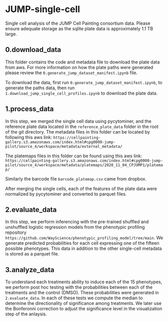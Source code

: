 # JUMP-single-cell

Single cell analysis of the JUMP Cell Painting consortium data.
Please ensure adequate storage as the sqlite plate data is approximately 1.1 TB large.

## 0.download_data

This folder contains the code and metadata file to download the plate data from aws.
For more information on how the plate paths were generated please review the `0.generate_jump_dataset_manifest.ipynb` file.

To download the data, first run `0.generate_jump_dataset_manifest.ipynb`, to generate the paths data, then run `1.download_jump_single_cell_profiles.ipynb` to download the plate data.

## 1.process_data

In this step, we merged the single cell data using pycytominer, and the reference plate data located in the `reference_plate_data` folder in the root of the git directory.
The metadata files in this folder can be located by following this aws link:
`https://cellpainting-gallery.s3.amazonaws.com/index.html#cpg0000-jump-pilot/source_4/workspace/metadata/external_metadata/`

The platemaps files in this folder can be found using this aws link:
`https://cellpainting-gallery.s3.amazonaws.com/index.html#cpg0000-jump-pilot/source_4/workspace/metadata/platemaps/2020_11_04_CPJUMP1/platemap/`

Similarly the barcode file `barcode_platemap.csv` came from dropbox.

After merging the single cells, each of the features of the plate data were normalized by pycytominer and converted to parquet files.

## 2.evaluate_data

In this step, we perform inferencing with the pre-trained shuffled and unshuffled logistic regression models from the phenotypic profiling repository `https://github.com/WayScience/phenotypic_profiling_model/tree/main`.
We generate predicted probabilities for each cell expressing one of the fifteen possible phenotypes.
This data in addition to the other single-cell metadata is stored as a parquet file.

## 3.analyze_data

To understand each treatments ability to induce each of the 15 phenotypes, we perform post hoc testing with the probabilities between each of the treatments and the control (DMSO). These probabilities were generated in `2.evaluate_data`. In each of these tests we compute the median to determine the directionality of significance among treatments. We later use the Bonferonni correction to adjust the significance level in the visualization step of the anlaysis.
